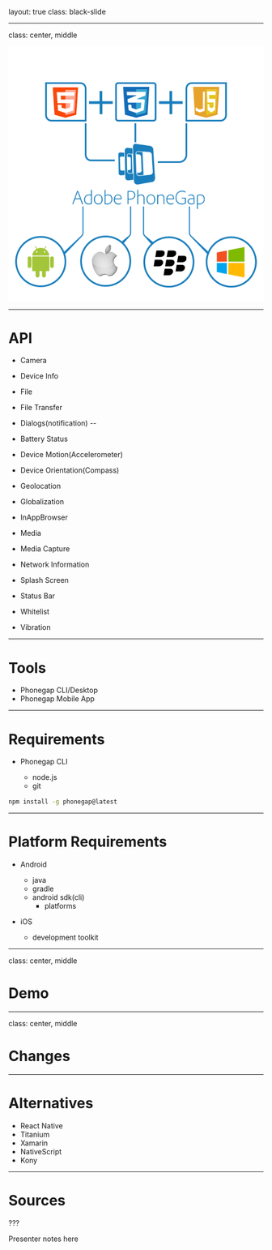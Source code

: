 layout: true
class: black-slide

---

class: center, middle

![](assets/img/intro.png)

---

# API

- Camera
- Device Info
- File
- File Transfer
- Dialogs(notification)
--

- Battery Status
- Device Motion(Accelerometer)
- Device Orientation(Compass)
- Geolocation
- Globalization
- InAppBrowser
- Media
- Media Capture
- Network Information
- Splash Screen
- Status Bar
- Whitelist
- Vibration

---

# Tools

- Phonegap CLI/Desktop
- Phonegap Mobile App

---

# Requirements

- Phonegap CLI

  - node.js
  - git

```bash
npm install -g phonegap@latest
```

---

# Platform Requirements

- Android

  - java
  - gradle
  - android sdk(cli)
    - platforms

- iOS

  - development toolkit

---
class: center, middle
# Demo

---
class: center, middle
# Changes

---

# Alternatives

- React Native
- Titanium
- Xamarin
- NativeScript
- Kony

---

# Sources


???

Presenter notes here
